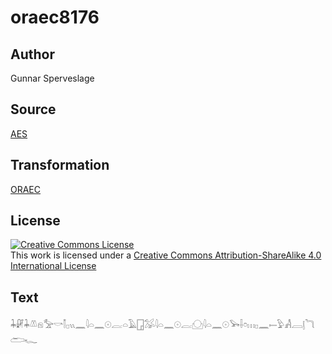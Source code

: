 # oraec8176

## Author

Gunnar Sperveslage

## Source

[AES](https://github.com/simondschweitzer/aes)

## Transformation

[ORAEC](https://oraec.github.io/)

## License

<a rel="license" href="http://creativecommons.org/licenses/by-sa/4.0/"><img alt="Creative Commons License" style="border-width:0" src="https://i.creativecommons.org/l/by-sa/4.0/88x31.png" /></a><br />This work is licensed under a <a rel="license" href="http://creativecommons.org/licenses/by-sa/4.0/">Creative Commons Attribution-ShareAlike 4.0 International License</a>

## Text

𓇓𓏞𓇓𓌨𓁶𓅡𓎡𓌐𓊪𓏭𓈖𓇋𓏏𓈖𓇳𓐛𓏏𓄿𓉗𓅮𓇋𓏏𓈖𓇳𓐛𓈌𓇋𓏏𓈖𓇳𓅨𓌢𓏌𓏥𓊪𓈖𓍿𓅱𓀻𓐙𓊤𓆓𓂧𓆑<br>
